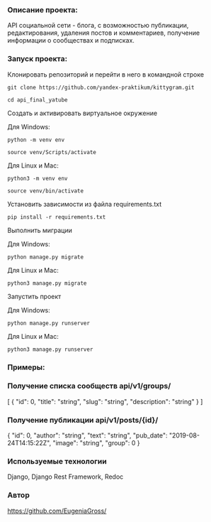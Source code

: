 ### Описание проекта:
API социальной сети - блога, с возможностью публикации, редактирования, удаления постов и комментариев, получение информации о сообществах и подписках.

### Запуск проекта:

Клонировать репозиторий и перейти в него в командной строке

```
git clone https://github.com/yandex-praktikum/kittygram.git
```

```
cd api_final_yatube
```

Cоздать и активировать виртуальное окружение

Для Windows:

```
python -m venv env
```

```
source venv/Scripts/activate
```

Для Linux и Mac:

```
python3 -m venv env
```

```
source venv/bin/activate
```

Установить зависимости из файла requirements.txt

```
pip install -r requirements.txt
```

Выполнить миграции

Для Windows:

```
python manage.py migrate
```

Для Linux и Mac:

```
python3 manage.py migrate
```

Запустить проект

Для Windows:

```
python manage.py runserver
```

Для Linux и Mac:

```
python3 manage.py runserver
```

### Примеры:
### Получение списка сообществ api/v1/groups/
[
  {
    "id": 0,
    "title": "string",
    "slug": "string",
    "description": "string"
  }
]
### Получение публикации api/v1/posts/{id}/
{
  "id": 0,
  "author": "string",
  "text": "string",
  "pub_date": "2019-08-24T14:15:22Z",
  "image": "string",
  "group": 0
}
### Используемые технологии
Django, Django Rest Framework, Redoc

### Автор
https://github.com/EugeniaGross/
